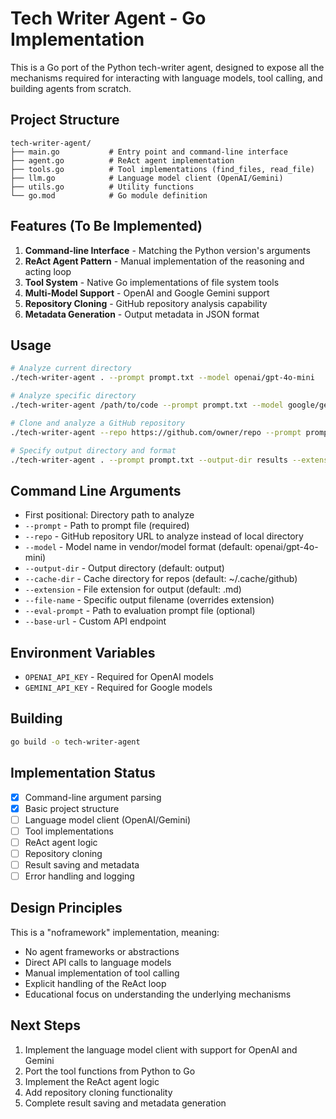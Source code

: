# Tech Writer Agent - Go Implementation

This is a Go port of the Python tech-writer agent, designed to expose all the mechanisms required for interacting with language models, tool calling, and building agents from scratch.

## Project Structure

```
tech-writer-agent/
├── main.go           # Entry point and command-line interface
├── agent.go          # ReAct agent implementation
├── tools.go          # Tool implementations (find_files, read_file)
├── llm.go            # Language model client (OpenAI/Gemini)
├── utils.go          # Utility functions
└── go.mod            # Go module definition
```

## Features (To Be Implemented)

1. **Command-line Interface** - Matching the Python version's arguments
2. **ReAct Agent Pattern** - Manual implementation of the reasoning and acting loop
3. **Tool System** - Native Go implementations of file system tools
4. **Multi-Model Support** - OpenAI and Google Gemini support
5. **Repository Cloning** - GitHub repository analysis capability
6. **Metadata Generation** - Output metadata in JSON format

## Usage

```bash
# Analyze current directory
./tech-writer-agent . --prompt prompt.txt --model openai/gpt-4o-mini

# Analyze specific directory  
./tech-writer-agent /path/to/code --prompt prompt.txt --model google/gemini-2.0-flash

# Clone and analyze a GitHub repository
./tech-writer-agent --repo https://github.com/owner/repo --prompt prompt.txt --model openai/gpt-4o

# Specify output directory and format
./tech-writer-agent . --prompt prompt.txt --output-dir results --extension .md
```

## Command Line Arguments

- First positional: Directory path to analyze
- `--prompt` - Path to prompt file (required)
- `--repo` - GitHub repository URL to analyze instead of local directory
- `--model` - Model name in vendor/model format (default: openai/gpt-4o-mini)
- `--output-dir` - Output directory (default: output)
- `--cache-dir` - Cache directory for repos (default: ~/.cache/github)
- `--extension` - File extension for output (default: .md)
- `--file-name` - Specific output filename (overrides extension)
- `--eval-prompt` - Path to evaluation prompt file (optional)
- `--base-url` - Custom API endpoint

## Environment Variables

- `OPENAI_API_KEY` - Required for OpenAI models
- `GEMINI_API_KEY` - Required for Google models

## Building

```bash
go build -o tech-writer-agent
```

## Implementation Status

- [x] Command-line argument parsing
- [x] Basic project structure
- [ ] Language model client (OpenAI/Gemini)
- [ ] Tool implementations
- [ ] ReAct agent logic
- [ ] Repository cloning
- [ ] Result saving and metadata
- [ ] Error handling and logging

## Design Principles

This is a "noframework" implementation, meaning:
- No agent frameworks or abstractions
- Direct API calls to language models
- Manual implementation of tool calling
- Explicit handling of the ReAct loop
- Educational focus on understanding the underlying mechanisms

## Next Steps

1. Implement the language model client with support for OpenAI and Gemini
2. Port the tool functions from Python to Go
3. Implement the ReAct agent logic
4. Add repository cloning functionality
5. Complete result saving and metadata generation